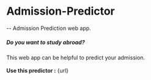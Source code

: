 # Admission-Predictor
-- Admission Prediction web app.
<br>
##### _Do you want to study abroad?_   
This web app can be helpful to predict your admission.  
<br>
__Use this predictor :__ {url}
